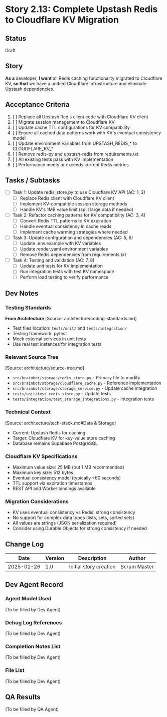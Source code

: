 # Story 2.13: Complete Upstash Redis to Cloudflare KV Migration

## Status
Draft

## Story
**As a** developer,
**I want** all Redis caching functionality migrated to Cloudflare KV,
**so that** we have a unified Cloudflare infrastructure and eliminate Upstash dependencies.

## Acceptance Criteria
1. [ ] Replace all Upstash Redis client code with Cloudflare KV client
2. [ ] Migrate session management to Cloudflare KV
3. [ ] Update cache TTL configurations for KV compatibility
4. [ ] Ensure all cached data patterns work with KV's eventual consistency model
5. [ ] Update environment variables from UPSTASH_REDIS_* to CLOUDFLARE_KV_*
6. [ ] Remove redis-py and upstash-redis from requirements.txt
7. [ ] All existing tests pass with KV implementation
8. [ ] Performance meets or exceeds current Redis metrics

## Tasks / Subtasks
- [ ] Task 1: Update redis_store.py to use Cloudflare KV API (AC: 1, 2)
  - [ ] Replace Redis client with Cloudflare KV client
  - [ ] Implement KV-compatible session storage methods
  - [ ] Handle KV's 1MB value limit (split large data if needed)
- [ ] Task 2: Refactor caching patterns for KV compatibility (AC: 3, 4)
  - [ ] Convert Redis TTL patterns to KV expiration
  - [ ] Handle eventual consistency in cache reads
  - [ ] Implement cache warming strategies where needed
- [ ] Task 3: Update configuration and dependencies (AC: 5, 6)
  - [ ] Update .env.example with KV variables
  - [ ] Update render.yaml environment variables
  - [ ] Remove Redis dependencies from requirements.txt
- [ ] Task 4: Testing and validation (AC: 7, 8)
  - [ ] Update unit tests for KV implementation
  - [ ] Run integration tests with test KV namespace
  - [ ] Perform load testing to verify performance

## Dev Notes

### Testing Standards
**From Architecture** [Source: architecture/coding-standards.md]
- Test files location: `tests/unit/` and `tests/integration/`
- Testing framework: pytest
- Mock external services in unit tests
- Use real test instances for integration tests

### Relevant Source Tree
[Source: architecture/source-tree.md]
- `src/brainbot/storage/redis_store.py` - Primary file to modify
- `src/brainbot/storage/cloudflare_cache.py` - Reference implementation
- `src/brainbot/storage/storage_service.py` - Update cache integration
- `tests/unit/test_redis_store.py` - Update tests
- `tests/integration/test_storage_integrations.py` - Integration tests

### Technical Context
[Source: architecture/tech-stack.md#Data & Storage]
- Current: Upstash Redis for caching
- Target: Cloudflare KV for key-value store caching
- Database remains Supabase PostgreSQL

### Cloudflare KV Specifications
- Maximum value size: 25 MB (but 1 MB recommended)
- Maximum key size: 512 bytes
- Eventual consistency model (typically <60 seconds)
- TTL support via expiration timestamps
- REST API and Worker bindings available

### Migration Considerations
- KV uses eventual consistency vs Redis' strong consistency
- No support for complex data types (lists, sets, sorted sets)
- All values are strings (JSON serialization required)
- Consider using Durable Objects for strong consistency if needed

## Change Log
| Date | Version | Description | Author |
|------|---------|-------------|--------|
| 2025-01-26 | 1.0 | Initial story creation | Scrum Master |

## Dev Agent Record

### Agent Model Used
(To be filled by Dev Agent)

### Debug Log References
(To be filled by Dev Agent)

### Completion Notes List
(To be filled by Dev Agent)

### File List
(To be filled by Dev Agent)

## QA Results
(To be filled by QA Agent)